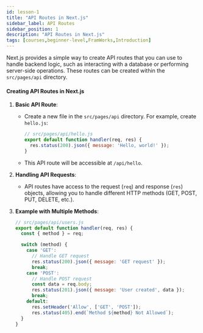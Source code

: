 ```yaml
---
id: lesson-1
title: "API Routes in Next.js"
sidebar_label: API Routes
sidebar_position: 1
description: "API Routes in Next.js"
tags: [courses,beginner-level,FramWorks,Introduction]
--- 
```


Next.js provides a simple way to create API routes that you can use to handle backend logic, such as interacting with a database or performing server-side operations. These routes can be created within the `src/pages/api` directory.

#### Creating API Routes in Next.js

1. **Basic API Route**:
   - Create a new file in the `src/pages/api` directory. For example, create `hello.js`:
     ```javascript
     // src/pages/api/hello.js
     export default function handler(req, res) {
       res.status(200).json({ message: 'Hello, world!' });
     }
     ```
   - This API route will be accessible at `/api/hello`.

2. **Handling API Requests**:
   - API routes have access to the request (`req`) and response (`res`) objects, allowing you to handle different HTTP methods (GET, POST, PUT, DELETE, etc.).

3. **Example with Multiple Methods**:
   ```javascript
   // src/pages/api/users.js
   export default function handler(req, res) {
     const { method } = req;

     switch (method) {
       case 'GET':
         // Handle GET request
         res.status(200).json({ message: 'GET request' });
         break;
       case 'POST':
         // Handle POST request
         const data = req.body;
         res.status(201).json({ message: 'User created', data });
         break;
       default:
         res.setHeader('Allow', ['GET', 'POST']);
         res.status(405).end(`Method ${method} Not Allowed`);
     }
   }
   ```
